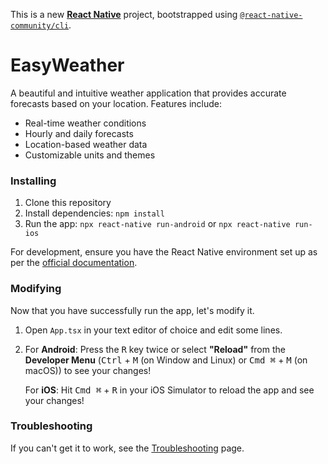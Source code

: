This is a new [**React Native**](https://reactnative.dev) project, bootstrapped using [`@react-native-community/cli`](https://github.com/react-native-community/cli).

# EasyWeather

A beautiful and intuitive weather application that provides accurate forecasts based on your location. Features include:

- Real-time weather conditions
- Hourly and daily forecasts
- Location-based weather data
- Customizable units and themes

### Installing

1. Clone this repository
2. Install dependencies: `npm install`
3. Run the app: `npx react-native run-android` or `npx react-native run-ios`

For development, ensure you have the React Native environment set up as per the [official documentation](https://reactnative.dev/docs/environment-setup).

### Modifying

Now that you have successfully run the app, let's modify it.

1. Open `App.tsx` in your text editor of choice and edit some lines.
2. For **Android**: Press the <kbd>R</kbd> key twice or select **"Reload"** from the **Developer Menu** (<kbd>Ctrl</kbd> + <kbd>M</kbd> (on Window and Linux) or <kbd>Cmd ⌘</kbd> + <kbd>M</kbd> (on macOS)) to see your changes!

   For **iOS**: Hit <kbd>Cmd ⌘</kbd> + <kbd>R</kbd> in your iOS Simulator to reload the app and see your changes!

### Troubleshooting

If you can't get it to work, see the [Troubleshooting](https://reactnative.dev/docs/troubleshooting) page.
